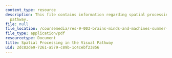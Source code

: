 ```yaml
---
content_type: resource
description: This file contains information regarding spatial processing in the visual
  pathway.
file: null
file_location: /coursemedia/res-9-003-brains-minds-and-machines-summer-course-summer-2015/2dc82de97261a579c89b1c4cebf23856_MITRES_9_003SUM15_imageproc.pdf
file_type: application/pdf
resourcetype: Document
title: Spatial Processing in the Visual Pathway
uid: 2dc82de9-7261-a579-c89b-1c4cebf23856
---
```

